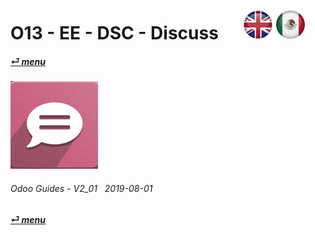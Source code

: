 # O13 - EE - DSC - Discuss &nbsp;&nbsp;&nbsp;&nbsp; [![en-uk](/doc/img/en-uk_flag_button_small.png)](/en-uk/o13/ee/dsc/en-uk-o13-ee-dsc-discuss-guides.md) [ ![es-mx](/doc/img/es-mx_flag_button_small.png)](/es-mx/o13/ee/dsc/es-mx-o13-ee-dsc-discuss-guides.md)
#### [_&#x23CE; menu_](/en-uk/o13/ee/en-uk-o13-ee-guides-menu.md "Back to EE menu")  
### ![dsc](/doc/img/discuss.png)
	
###### Odoo Guides - V2_01 &nbsp; 2019-08-01  
**[_&#x23CE; menu_](/en-uk/o13/ee/en-uk-o13-ee-guides-menu.md)**  



